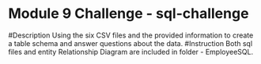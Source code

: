 # Module 9 Challenge - sql-challenge
#Description
Using the six CSV files and the provided information to create a table schema and answer questions about the data.
#Instruction
Both sql files and entity Relationship Diagram are included in folder - EmployeeSQL.
